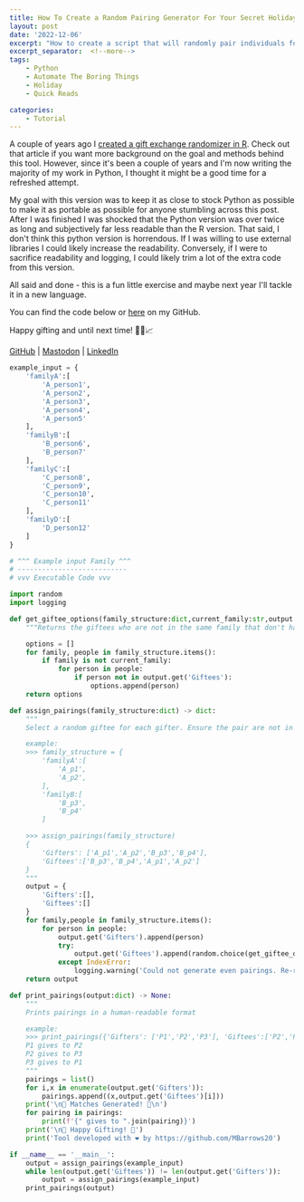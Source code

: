 ```yaml
---
title: How To Create a Random Pairing Generator For Your Secret Holiday Gift Exchange - Python Edition!
layout: post
date: '2022-12-06'
excerpt: "How to create a script that will randomly pair individuals for gift giving this holiday season"
excerpt_separator:  <!--more-->
tags: 
    - Python
    - Automate The Boring Things
    - Holiday
    - Quick Reads

categories: 
    - Tutorial
---
```


A couple of years ago I [created a gift exchange randomizer in R](https://mbarrows20.github.io/Home/tutorial/2020/11/03/Creating-A-Random-Secret-Santa-Generator.html). Check out that article if you want more background on the goal and methods behind this tool. However, since it's been a couple of years and I'm now writing the majority of my work in Python, I thought it might be a good time for a refreshed attempt. 

My goal with this version was to keep it as close to stock Python as possible to make it as portable as possible for anyone stumbling across this post. After I was finished I was shocked that the Python version was over twice as long and subjectively far less readable than the R version. That said, I don't think this python version is horrendous. If I was willing to use external libraries I could likely increase the readability. Conversely, if I were to sacrifice readability and logging, I could likely trim a lot of the extra code from this version. 

All said and done - this is a fun little exercise and maybe next year I'll tackle it in a new language. 

You can find the code below or [here](https://gist.github.com/MBarrows20/f8357a7e88b5ac1d286964b0485713f4) on my GitHub.

Happy gifting and until next time! 🙋‍♂️📈



[GitHub](https://github.com/MBarrows20) | [Mastodon](https://hachyderm.io/@CodeAndCoffee) | [LinkedIn](www.linkedin.com/in/michaelabarrows)


``` python
example_input = {
    'familyA':[
        'A_person1',
        'A_person2',
        'A_person3',
        'A_person4',
        'A_person5'
    ],
    'familyB':[
        'B_person6',
        'B_person7'
    ],
    'familyC':[
        'C_person8',
        'C_person9',
        'C_person10',
        'C_person11'
    ],
    'familyD':[
        'D_person12'
    ]
}

# ^^^ Example input Family ^^^
# ---------------------------
# vvv Executable Code vvv

import random
import logging

def get_giftee_options(family_structure:dict,current_family:str,output:dict)->list:
    """Returns the giftees who are not in the same family that don't have an assigned gifter yet"""

    options = []
    for family, people in family_structure.items():
        if family is not current_family: 
            for person in people: 
                if person not in output.get('Giftees'):
                    options.append(person)
    return options

def assign_pairings(family_structure:dict) -> dict:
    """
    Select a random giftee for each gifter. Ensure the pair are not in the same family. 

    example: 
    >>> family_structure = {
        'familyA':[
            'A_p1',
            'A_p2',
        ],
        'familyB:[
            'B_p3',
            'B_p4'
        ]

    >>> assign_pairings(family_structure)
    {
        'Gifters': ['A_p1','A_p2','B_p3','B_p4'], 
        'Giftees':['B_p3','B_p4','A_p1','A_p2']
    }
    """
    output = {
        'Gifters':[],
        'Giftees':[]
    }
    for family,people in family_structure.items():
        for person in people:
            output.get('Gifters').append(person)
            try: 
                output.get('Giftees').append(random.choice(get_giftee_options(family_structure,family,output)))
            except IndexError:
                logging.warning('Could not generate even pairings. Re-running...')
    return output

def print_pairings(output:dict) -> None:
    """ 
    Prints pairings in a human-readable format

    example: 
    >>> print_pairings({'Gifters': ['P1','P2','P3'], 'Giftees':['P2','P3','P1']})
    P1 gives to P2
    P2 gives to P3
    P3 gives to P1
    """
    pairings = list()
    for i,x in enumerate(output.get('Gifters')):
        pairings.append((x,output.get('Giftees')[i]))
    print('\n🔀 Matches Generated! 🔀\n')
    for pairing in pairings:
        print(f'{" gives to ".join(pairing)}')
    print('\n🎁 Happy Gifting! 🎁')
    print('Tool developed with ❤ by https://github.com/MBarrows20')

if __name__ == '__main__': 
    output = assign_pairings(example_input)
    while len(output.get('Giftees')) != len(output.get('Gifters')):
        output = assign_pairings(example_input)
    print_pairings(output)

```